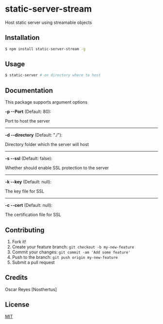 # static-server-stream
Host static server using streamable objects
## Installation
```bash
$ npm install static-server-stream -g
```
## Usage
```bash
$ static-server # on directory where to host
```
## Documentation
This package supports argument options

**-p --Port** (Default: 80):

Port to host the server

* * *

**-d --directory** (Default: "./"):

Directory folder which the server will host

* * *

**-s --ssl** (Default: false):

Whether should enable SSL protection to the server

* * *

**-k --key** (Default: null):

The key file for SSL

* * *

**-c --cert** (Default: null):

The certification file for SSL

## Contributing
1. Fork it!
2. Create your feature branch: `git checkout -b my-new-feature`
3. Commit your changes: `git commit -am 'Add some feature'`
4. Push to the branch: `git push origin my-new-feature`
5. Submit a pull request

## Credits
Oscar Reyes [Nosthertus]
## License
[MIT](https://github.com/Nosthertus/node-playlist-extractor/blob/master/LICENSE.md)